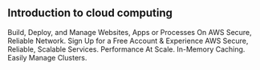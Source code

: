 ## Introduction to cloud computing

Build, Deploy, and Manage Websites, Apps or Processes On AWS Secure, Reliable Network. Sign Up for a Free Account & Experience AWS Secure, Reliable, Scalable Services. Performance At Scale. In-Memory Caching. Easily Manage Clusters.
